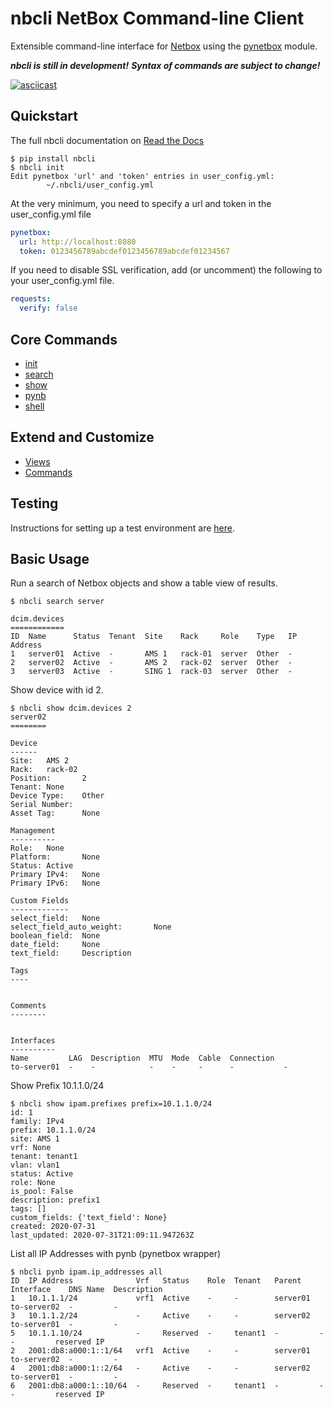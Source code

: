 # nbcli NetBox Command-line Client

Extensible command-line interface for [Netbox](https://netbox.readthedocs.io/en/stable/) 
using the [pynetbox](https://pynetbox.readthedocs.io/en/latest/) module. 

***nbcli is still in development!*** 
***Syntax of commands are subject to change!***


[![asciicast](https://asciinema.org/a/348204.svg)](https://asciinema.org/a/348204)

## Quickstart

The full nbcli documentation on [Read the Docs](https://nbcli.readthedocs.io/en/release/)

```
$ pip install nbcli
$ nbcli init
Edit pynetbox 'url' and 'token' entries in user_config.yml:
        ~/.nbcli/user_config.yml
```

At the very minimum, you need to specify a url and token in the user_config.yml file

```yaml
pynetbox:
  url: http://localhost:8080
  token: 0123456789abcdef0123456789abcdef01234567
```

If you need to disable SSL verification, add (or uncomment) the following to your user_config.yml file. 

```yaml
requests:
  verify: false
```

## Core Commands

- [init](docs/init.rst)
- [search](docs/nbsearch.rst)
- [show](docs/show.rst)
- [pynb](docs/pynb.rst)
- [shell](docs/shell.rst)

## Extend and Customize

- [Views](docs/views.rst)
- [Commands](docs/commands.rst)

## Testing

Instructions for setting up a test environment are [here](docs/test-env.rst).

## Basic Usage

Run a search of Netbox objects and show a table view of results.

```
$ nbcli search server

dcim.devices
============
ID  Name      Status  Tenant  Site    Rack     Role    Type   IP Address
1   server01  Active  -       AMS 1   rack-01  server  Other  -
2   server02  Active  -       AMS 2   rack-02  server  Other  -
3   server03  Active  -       SING 1  rack-03  server  Other  -

```

Show device with id 2.

```
$ nbcli show dcim.devices 2
server02
========

Device
------
Site:   AMS 2
Rack:   rack-02
Position:       2
Tenant: None
Device Type:    Other
Serial Number:
Asset Tag:      None

Management
----------
Role:   None
Platform:       None
Status: Active
Primary IPv4:   None
Primary IPv6:   None

Custom Fields
-------------
select_field:   None
select_field_auto_weight:       None
boolean_field:  None
date_field:     None
text_field:     Description

Tags
----


Comments
--------


Interfaces
----------
Name         LAG  Description  MTU  Mode  Cable  Connection
to-server01  -    -            -    -     -      -           -
```

Show Prefix 10.1.1.0/24

```
$ nbcli show ipam.prefixes prefix=10.1.1.0/24
id: 1
family: IPv4
prefix: 10.1.1.0/24
site: AMS 1
vrf: None
tenant: tenant1
vlan: vlan1
status: Active
role: None
is_pool: False
description: prefix1
tags: []
custom_fields: {'text_field': None}
created: 2020-07-31
last_updated: 2020-07-31T21:09:11.947263Z
```

List all IP Addresses with pynb (pynetbox wrapper)

```
$ nbcli pynb ipam.ip_addresses all
ID  IP Address              Vrf   Status    Role  Tenant   Parent    Interface    DNS Name  Description
1   10.1.1.1/24             vrf1  Active    -     -        server01  to-server02  -         -
3   10.1.1.2/24             -     Active    -     -        server02  to-server01  -         -
5   10.1.1.10/24            -     Reserved  -     tenant1  -         -            -         reserved IP
2   2001:db8:a000:1::1/64   vrf1  Active    -     -        server01  to-server02  -         -
4   2001:db8:a000:1::2/64   -     Active    -     -        server02  to-server01  -         -
6   2001:db8:a000:1::10/64  -     Reserved  -     tenant1  -         -            -         reserved IP
```
